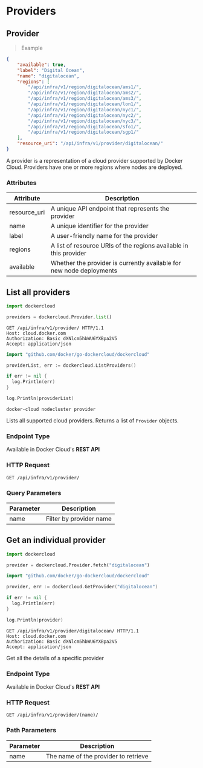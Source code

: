 # Providers

## Provider

> Example

```json
{
    "available": true,
    "label": "Digital Ocean",
    "name": "digitalocean",
    "regions": [
        "/api/infra/v1/region/digitalocean/ams1/",
        "/api/infra/v1/region/digitalocean/ams2/",
        "/api/infra/v1/region/digitalocean/ams3/",
        "/api/infra/v1/region/digitalocean/lon1/",
        "/api/infra/v1/region/digitalocean/nyc1/",
        "/api/infra/v1/region/digitalocean/nyc2/",
        "/api/infra/v1/region/digitalocean/nyc3/",
        "/api/infra/v1/region/digitalocean/sfo1/",
        "/api/infra/v1/region/digitalocean/sgp1/"
    ],
    "resource_uri": "/api/infra/v1/provider/digitalocean/"
}
```

A provider is a representation of a cloud provider supported by Docker Cloud. Providers have one or more regions where nodes are deployed.


### Attributes

Attribute | Description
--------- | -----------
resource_uri | A unique API endpoint that represents the provider
name | A unique identifier for the provider
label | A user-friendly name for the provider
regions | A list of resource URIs of the regions available in this provider
available | Whether the provider is currently available for new node deployments


## List all providers

```python
import dockercloud

providers = dockercloud.Provider.list()
```

```http
GET /api/infra/v1/provider/ HTTP/1.1
Host: cloud.docker.com
Authorization: Basic dXNlcm5hbWU6YXBpa2V5
Accept: application/json
```

```go
import "github.com/docker/go-dockercloud/dockercloud"

providerList, err := dockercloud.ListProviders()

if err != nil {
  log.Println(err)
}

log.Println(providerList)
```

```shell
docker-cloud nodecluster provider
```

Lists all supported cloud providers. Returns a list of `Provider` objects.

### Endpoint Type

Available in Docker Cloud's **REST API**

### HTTP Request

`GET /api/infra/v1/provider/`

### Query Parameters

Parameter | Description
--------- | -----------
name | Filter by provider name



## Get an individual provider

```python
import dockercloud

provider = dockercloud.Provider.fetch("digitalocean")
```

```go
import "github.com/docker/go-dockercloud/dockercloud"

provider, err := dockercloud.GetProvider("digitalocean")

if err != nil {
  log.Println(err)
}

log.Println(provider)
```

```http
GET /api/infra/v1/provider/digitalocean/ HTTP/1.1
Host: cloud.docker.com
Authorization: Basic dXNlcm5hbWU6YXBpa2V5
Accept: application/json
```


Get all the details of a specific provider

### Endpoint Type

Available in Docker Cloud's **REST API**

### HTTP Request

`GET /api/infra/v1/provider/(name)/`

### Path Parameters

Parameter | Description
--------- | -----------
name | The name of the provider to retrieve
